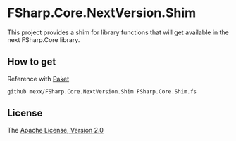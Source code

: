 # FSharp.Core.NextVersion.Shim

This project provides a shim for library functions that will get available in the next FSharp.Core library.

## How to get

Reference with [Paket](http://fsprojects.github.io/Paket/)
```
github mexx/FSharp.Core.NextVersion.Shim FSharp.Core.Shim.fs
```

## License

The [Apache License, Version 2.0](LICENSE.txt)
